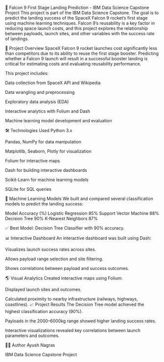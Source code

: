 🚀 Falcon 9 First Stage Landing Prediction - IBM Data Science Capstone Project
This project is part of the IBM Data Science Capstone. The goal is to predict the landing success of the SpaceX Falcon 9 rocket’s first stage using machine learning techniques. Falcon 9’s reusability is a key factor in reducing space launch costs, and this project explores the relationship between payloads, launch sites, and other variables with the success rate of landings.

📖 Project Overview
SpaceX Falcon 9 rocket launches cost significantly less than competitors due to its ability to reuse the first stage booster. Predicting whether a Falcon 9 launch will result in a successful booster landing is critical for estimating costs and evaluating reusability performance.

This project includes:

Data collection from SpaceX API and Wikipedia

Data wrangling and preprocessing

Exploratory data analysis (EDA)

Interactive analytics with Folium and Dash

Machine learning model development and evaluation

🛠️ Technologies Used
Python 3.x

Pandas, NumPy for data manipulation

Matplotlib, Seaborn, Plotly for visualization

Folium for interactive maps

Dash for building interactive dashboards

Scikit-Learn for machine learning models

SQLite for SQL queries

🧪 Machine Learning Models
We built and compared several classification models to predict the landing success:

Model	Accuracy (%)
Logistic Regression	85%
Support Vector Machine	88%
Decision Tree	90%
K-Nearest Neighbors	87%

✅ Best Model: Decision Tree Classifier with 90% accuracy.

📊 Interactive Dashboard
An interactive dashboard was built using Dash:

Visualizes launch success rates across sites.

Allows payload range selection and site filtering.

Shows correlations between payload and success outcomes.

🌎 Visual Analytics
Created interactive maps using Folium:

Displayed launch sites and outcomes.

Calculated proximity to nearby infrastructure (railways, highways, coastlines).
📈 Project Results
The Decision Tree model achieved the highest classification accuracy (90%).

Payloads in the 2000–6000kg range showed higher landing success rates.

Interactive visualizations revealed key correlations between launch parameters and outcomes.

👨‍💻 Author
Ayush Nagras

IBM Data Science Capstone Project
